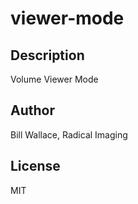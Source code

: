 # viewer-mode 
## Description 
Volume Viewer Mode 
## Author 
Bill Wallace, Radical Imaging 
## License 
MIT